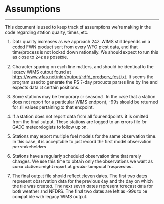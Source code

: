 # Assumptions
---
This document is used to keep track of assumptions we're making in the code
regarding station quality, times, etc.

1. Data quality increases as we approach 24z. WIMS still depends on a coded FWN product sent
from every WFO pfcst data, and that time/process is not locked down nationally.
We should expect to run this as close to 24z as possible.


2. Character spacing on each line matters, and should be identical to the legacy
WIMS output found at https://www.wfas.net/nfdr/output/ndfd_predserv_fcst.txt. It
seems the program used to generate the PS 7-day products parses line by line and
expects data at certain positions.


3. Some stations may be temporary or seasonal. In the case that a station does
not report for a particular WIMS endpoint, -99s should be returned for all values
pertaining to that endpoint.


4. If a station does not report data from all four endpoints, it is omitted from
the final output. These stations are logged to an errors file for GACC meteorologists
to follow up on.


5. Stations may report multiple fuel models for the same observation time. In this
case, it is acceptable to just record the first model observation per stakeholders.


6. Stations have a regularly scheduled observation time that rarely changes. We use
this time to obtain only the observations we want as some stations might report
at greater temporal frequencies.


7. The final output file should reflect eleven dates. The first two dates represent
observation data for the previous day and the day on which the file was created. The next seven dates
represent forecast data for both weather and NFDRS. The final two dates are left
as -99s to be compatible with legacy WIMS output.
